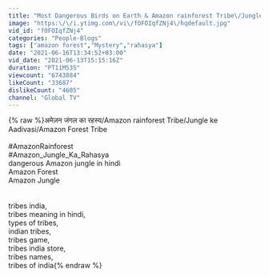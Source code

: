 ```yaml
---
title: "Most Dangerous Birds on Earth & Amazon rainforest Tribe\/Jungle ke Aadivasi\/Amazon Forest Mystery"
image: "https:\/\/i.ytimg.com\/vi\/fOFOIqfZNj4\/hqdefault.jpg"
vid_id: "fOFOIqfZNj4"
categories: "People-Blogs"
tags: ["amazon forest","Mystery","rahasya"]
date: "2021-06-16T13:34:52+03:00"
vid_date: "2021-06-13T15:15:16Z"
duration: "PT11M53S"
viewcount: "6743884"
likeCount: "33687"
dislikeCount: "4605"
channel: "Global TV"
---
```

{% raw %}अमेज़न जंगल का रहस्य/Amazon rainforest Tribe/Jungle ke Aadivasi/Amazon Forest Tribe<br /><br />#AmazonRainforest<br />#Amazon_Jungle_Ka_Rahasya<br />dangerous Amazon jungle in hindi<br />Amazon Forest<br />Amazon Jungle<br /><br /><br />tribes india,<br />tribes meaning in hindi,<br />types of tribes,<br />indian tribes,<br />tribes game,<br />tribes india store,<br />tribes names,<br />tribes of india{% endraw %}
